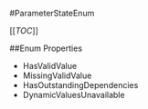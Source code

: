 #ParameterStateEnum

[[_TOC_]]

##Enum Properties 

* HasValidValue
* MissingValidValue
* HasOutstandingDependencies
* DynamicValuesUnavailable